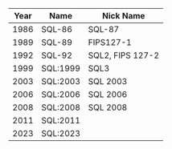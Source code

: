 | Year  | Name      | Nick Name      |
|------|----------|------------------|
| 1986 | SQL-86   | SQL-87           |
| 1989 | SQL-89   | FIPS127-1        |
| 1992 | SQL-92   | SQL2, FIPS 127-2 |
| 1999 | SQL:1999 | SQL3             |
| 2003 | SQL:2003 | SQL 2003         |
| 2006 | SQL:2006 | SQL 2006         |
| 2008 | SQL:2008 | SQL 2008         |
| 2011 | SQL:2011 |                  |
| 2023 | SQL:2023 |                  |

